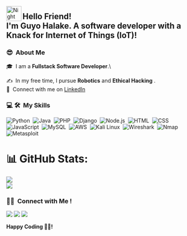 <img alt="Night Coding" src="./assets/Hand%20Wave.gif" width='40' align="left"/><h2>Hello Friend! <br>
**I'm Guyo Halake**. A software developer with a Knack for Internet of Things (IoT)! </h2>

### 😎 &nbsp;About Me

🎓 &nbsp;I am a **Fullstack Software Developer**.\
<!--🎓 &nbsp;I'm currently studying: Applied Computer Technology (software engineering)  at the United States International University-Africa .\-->
✍️ &nbsp;In my free time, I pursue **Robotics** and **Ethical Hacking** .\
💬 &nbsp;Connect with me on [LinkedIn](https://www.linkedin.com/in/guyo-halake-65656523b/)
<!-- 📄 &nbsp;Please have a look at my [Résumé](file:///Users/muna/Downloads/MunaSaidCVpdf.pdf) for more details about me.-->

<!--END_SECTION:waka-->

### 💻 🛠 &nbsp;My Skills

![Python](https://img.shields.io/badge/-Python-05122A?style=flat&logo=python)&nbsp;
![Java](https://img.shields.io/badge/-Java-05122A?style=flat&logo=java&logoColor=white)&nbsp;
![PHP](https://img.shields.io/badge/-PHP-05122A?style=flat&logo=php)&nbsp;
![Django](https://img.shields.io/badge/-Django-05122A?style=flat&logo=django&logoColor=092E20)&nbsp;
![Node.js](https://img.shields.io/badge/-Node.js-05122A?style=flat&logo=node.js)&nbsp;
![HTML](https://img.shields.io/badge/-HTML-05122A?style=flat&logo=html5)&nbsp;
![CSS](https://img.shields.io/badge/-CSS-05122A?style=flat&logo=css3&logoColor=1572B6)&nbsp;
![JavaScript](https://img.shields.io/badge/-JavaScript-05122A?style=flat&logo=javascript)&nbsp;
![MySQL](https://img.shields.io/badge/-MySQL-05122A?style=flat&logo=mysql&logoColor=white)&nbsp;
![AWS](https://img.shields.io/badge/-AWS-05122A?style=flat&logo=amazon-aws&logoColor=FF9900)&nbsp;
![Kali Linux](https://img.shields.io/badge/-Kali%20Linux-05122A?style=flat&logo=kalilinux&logoColor=blue)&nbsp;
![Wireshark](https://img.shields.io/badge/-Wireshark-05122A?style=flat&logo=wireshark&logoColor=blue)&nbsp;
![Nmap](https://img.shields.io/badge/-Nmap-05122A?style=flat&logo=nmap&logoColor=white)&nbsp;
![Metasploit](https://img.shields.io/badge/-Metasploit-05122A?style=flat&logo=metasploit)&nbsp;


# 📊 GitHub Stats:
<!-- ![](https://github-readme-stats.vercel.app/api?username=Munanom&theme=dark&hide_border=false&include_all_commits=true&count_private=true)<br/> -->
![](https://github-readme-streak-stats.herokuapp.com/?user=Munanom&theme=dark&hide_border=false)<br/>
![](https://github-readme-stats.vercel.app/api/top-langs/?username=Munanom&theme=dark&hide_border=false&include_all_commits=true&count_private=true&layout=compact)

<!--
### ⚙️ &nbsp;GitHub Analytics

<p align="justify" display="inline">
<a href="https://github.com/Munanom">
  <img height="180em" src="https://github-readme-stats-eight-theta.vercel.app/api/top-langs/?username=Samkiroko&layout=compact&langs_count=8&theme=algolia"/>
</a>
</p>
-->
<!--## 🏆 GitHub Trophies
![](https://github-profile-trophy.vercel.app/?username=Munanom&theme=discord&no-frame=false&no-bg=true&margin-w=4)

#-->


### 🤝🏻 &nbsp;Connect with Me !

<p align="justify">
<a href="https://www.linkedin.com/in/guyo-halake/"><img src="https://img.shields.io/badge/-Guyo%20Halake-0077B5?style=flat&logo=Linkedin&logoColor=white"/></a>
<a href="mailto:guyohalake608@gmail.com"><img src="https://img.shields.io/badge/-guyohalake608@gmail.com-D14836?style=flat&logo=Gmail&logoColor=white"/></a>
<a href="https://guyohalake.github.io/GuyoHalake-Blog/"><img src="https://img.shields.io/badge/-Portfolio-FF5722?style=flat&logo=Google-Chrome&logoColor=white"/></a>
</p>

**Happy Coding 👨‍💻!**
